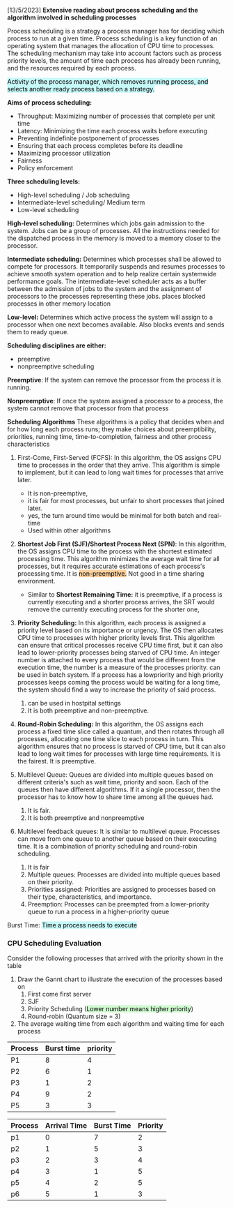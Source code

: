 [13/5/2023]
**Extensive reading about process scheduling and the algorithm involved in scheduling processes**

Process scheduling is  a strategy a process manager has for deciding which process to run at a given time.
Process scheduling is a key function of an operating system that manages the allocation of CPU time to processes. The scheduling mechanism may take into account factors such as process priority levels, the amount of time each process has already been running, and the resources required by each process. 

<mark style="background: #ABF7F7A6;">Activity of the process manager, which removes running process, and selects another ready process based on a strategy.</mark>

**Aims of process scheduling:**
- Throughput: Maximizing number of processes that complete per unit time
- Latency: Minimizing the time each process waits before executing
- Preventing indefinite postponement of processes
- Ensuring that each process completes before its deadline
- Maximizing processor utilization
- Fairness
- Policy enforcement

**Three scheduling levels:**
- High-level scheduling / Job scheduling
- Intermediate-level scheduling/ Medium term 
- Low-level scheduling

**High-level scheduling:** Determines which jobs gain admission to the system. Jobs can be a group of processes. All the instructions needed for the dispatched process in the memory is moved to a memory closer to the processor.

**Intermediate scheduling:** Determines which processes shall be allowed to compete for processors. It temporarily suspends and resumes processes to achieve smooth system operation and to help realize certain systemwide performance goals. The intermediate-level scheduler acts as a buffer between the admission of jobs to the system and the assignment of processors to the processes representing these jobs. places blocked processes in other memory location

**Low-level:** Determines which active process the system will assign to a processor when one next becomes available. Also blocks events and sends them to ready queue.



**Scheduling disciplines are either:**
- preemptive 
- nonpreemptive scheduling

**Preemptive**: If the system can remove the processor from the process it is running. 

**Nonpreemptive**: If once the system assigned a processor to a process, the system cannot remove that processor from that process


**Scheduling Algorithms**
These algorithms is a policy that decides when and for how long each process runs; they make choices about preemptibility, priorities, running time, time-to-completion, fairness and other process characteristics

1. First-Come, First-Served (FCFS): In this algorithm, the OS assigns CPU time to processes in the order that they arrive. This algorithm is simple to implement, but it can lead to long wait times for processes that arrive later. 
	- It is non-preemptive,
	- it is fair for most processes, but unfair to short processes that joined later.
	- yes, the turn around time would be minimal for both batch and real-time
	- Used within other algorithms

2. **Shortest Job First (SJF)/Shortest Process Next (SPN)**: In this algorithm, the OS assigns CPU time to the process with the shortest estimated processing time. This algorithm minimizes the average wait time for all processes, but it requires accurate estimations of each process's processing time. It is <mark style="background: #FFB86CA6;">non-preemptive.</mark> Not good in a time sharing environment.
	- Similar to **Shortest Remaining Time:** it is preemptive, if a process is currently executing and a shorter process arrives, the SRT would remove the currently executing process for the shorter one, 

3. **Priority Scheduling:** In this algorithm, each process is assigned a priority level based on its importance or urgency. The OS then allocates CPU time to processes with higher priority levels first. This algorithm can ensure that critical processes receive CPU time first, but it can also lead to lower-priority processes being starved of CPU time. An integer number is attached to every process that would be different from the execution time, the number is a measure of the processes priority. can be used in batch system. If a process has a lowpriority and high priority processes keeps coming the process would be waiting for a long time, the system should find a way to increase the priority of said process.  
	1. can be used in hostpital settings 
	2. It is both preemptive and non-preemptive. 

5. **Round-Robin Scheduling:** In this algorithm, the OS assigns each process a fixed time slice called a quantum, and then rotates through all processes, allocating one time slice to each process in turn. This algorithm ensures that no process is starved of CPU time, but it can also lead to long wait times for processes with large time requirements. It is the fairest. It is preemptive.

6. Multilevel Queue: Queues are divided into multiple queues based on different criteria's such as wait time, priority and soon. Each of the queues then have different algorithms. If it a single processor, then the processor has to know how to share time among all the queues had.  
	1. It is fair.
	2. It is both preemptive and nonpreemptive
 7. Multilevel feedback queues: It is similar to multilevel queue. Processes can move from one queue to another queue based on their executing time. It is a combination of priority scheduling  and round-robin scheduling. 
	 1. It is fair
	 2.   Multiple queues: Processes are divided into multiple queues based on their priority.
	3.    Priorities assigned: Priorities are assigned to processes based on their type, characteristics, and importance.
	4.  Preemption: Processes can be preempted from a lower-priority queue to run a process in a higher-priority queue

Burst Time: <mark style="background: #ABF7F7A6;">Time a process needs to execute</mark>

### CPU Scheduling Evaluation
Consider the following processes that arrived with the priority  shown in the table 
1. Draw the Gannt chart to illustrate the execution of the processes based on 
	1. First come first server
	2. SJF
	3. Priority Scheduling (<mark style="background: #BBFABBA6;">Lower number means higher priority</mark>)
	4. Round-robin (Quantum size = 3)
2. The average waiting time from each algorithm and waiting time for each process

Process | Burst time | priority 
---|---|---
P1 |8 |4
P2 | 6  | 1
P3 | 1 | 2
P4 | 9 | 2
P5 | 3 | 3


Process | Arrival Time | Burst Time | Priority
--- | --- | --- | ---
p1 | 0 | 7 | 2
p2 | 1 | 5 | 3
p3 | 2 | 3 | 4
p4 | 3 | 1 | 5
p5 | 4 | 2 | 5
p6 | 5 | 1 | 3
